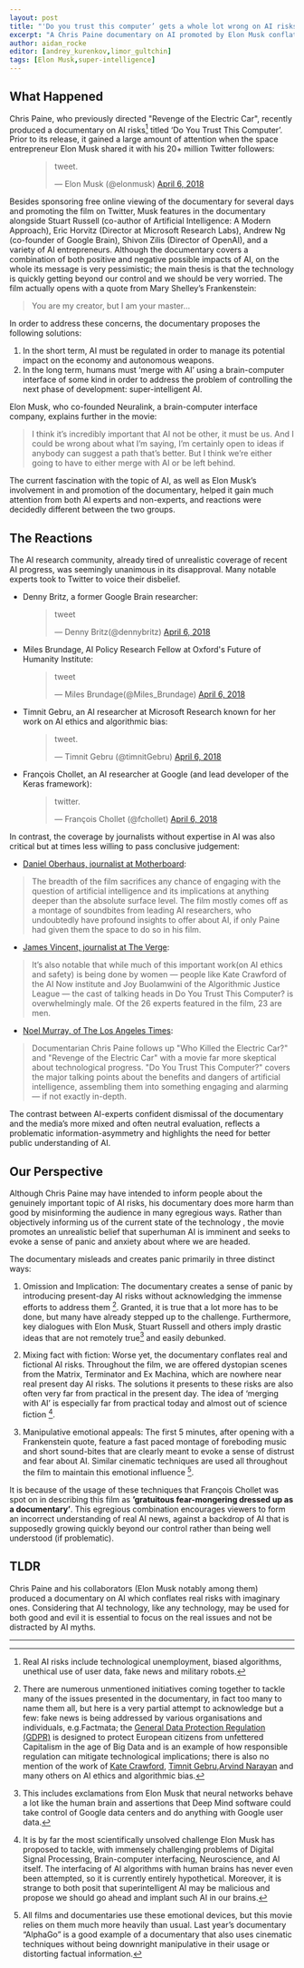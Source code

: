 ```yaml
---
layout: post
title: "'Do you trust this computer’ gets a whole lot wrong on AI risks"
excerpt: "A Chris Paine documentary on AI promoted by Elon Musk conflates real AI risks with imaginary ones"
author: aidan_rocke
editor: [andrey_kurenkov,limor_gultchin]
tags: [Elon Musk,super-intelligence]
---
```


## What Happened

Chris Paine, who previously directed "Revenge of the Electric Car", recently produced a documentary on AI risks[^risks] titled ‘Do You Trust This Computer’. Prior to its release, it gained a large amount of attention when the space entrepreneur Elon Musk shared it with his 20+ million Twitter followers:

[^risks]: Real AI risks include technological unemployment, biased algorithms, unethical use of user data, fake news and military robots. 

<figure>
<blockquote class="twitter-tweet" data-lang="en"><p lang="en" dir="ltr">tweet.</p>&mdash; Elon Musk (@elonmusk) <a href="https://twitter.com/elonmusk/status/982119546420002817
">April 6, 2018</a></blockquote>
<script async src="https://platform.twitter.com/widgets.js" charset="utf-8"></script>
</figure>

Besides sponsoring free online viewing of the documentary for several days and promoting the film on Twitter, Musk features in the documentary alongside Stuart Russell (co-author of Artificial Intelligence: A Modern Approach), Eric Horvitz (Director at Microsoft Research Labs), Andrew Ng (co-founder of Google Brain), Shivon Zilis (Director of OpenAI), and a variety of AI entrepreneurs. Although the documentary covers a combination of both positive and negative possible impacts of AI, on the whole its message is very pessimistic; the main thesis is that the technology is quickly getting beyond our control and we should be very worried. The film actually opens with a quote from Mary Shelley’s Frankenstein:

> You are my creator, but I am your master…

In order to address these concerns, the documentary proposes the following solutions: 
1. In the short term, AI must be regulated in order to manage its potential impact on the economy and autonomous weapons. 
2. In the long term, humans must ‘merge with AI’ using a brain-computer interface of some kind in order to address the problem of controlling the next phase of development: super-intelligent AI. 

Elon Musk, who co-founded Neuralink, a brain-computer interface company, explains further in the movie:

> I think it’s incredibly important that AI not be other, it must be us. And I could be wrong about what I’m saying, I’m certainly open to ideas if anybody can suggest a path that’s better. But I think we’re either going to have to either merge with AI or be left behind. 

The current fascination with the topic of AI, as well as Elon Musk’s involvement in and promotion of the documentary, helped it gain much attention from both AI experts and non-experts, and reactions were decidedly different between the two groups.

## The Reactions

The AI research community, already tired of unrealistic coverage of recent AI progress, was seemingly unanimous in its disapproval. Many notable experts took to Twitter to voice their disbelief. 

* Denny Britz, a former Google Brain researcher:

<figure>
<blockquote class="twitter-tweet" data-lang="en"><p lang="en" dir="ltr">tweet</p>&mdash; Denny Britz(@dennybritz) <a href="https://twitter.com/dennybritz/status/983240441620410369
">April 6, 2018</a></blockquote>
<script async src="https://platform.twitter.com/widgets.js" charset="utf-8"></script>
</figure>

* Miles Brundage, AI Policy Research Fellow at Oxford's Future of Humanity Institute:

<figure>
<blockquote class="twitter-tweet" data-lang="en"><p lang="en" dir="ltr">tweet</p>&mdash; Miles Brundage(@Miles_Brundage) <a href="https://twitter.com/Miles_Brundage/status/982336109941178369?ref_src=twsrc%5Etfw">April 6, 2018</a></blockquote>
<script async src="https://platform.twitter.com/widgets.js" charset="utf-8"></script>
</figure>

* Timnit Gebru, an AI researcher at Microsoft Research known for her work on AI ethics and algorithmic bias:

<figure>
<blockquote class="twitter-tweet" data-lang="en"><p lang="en" dir="ltr">tweet.</p>&mdash; Timnit Gebru (@timnitGebru) <a href="https://twitter.com/timnitGebru/status/983924801621446659
">April 6, 2018</a></blockquote>
<script async src="https://platform.twitter.com/widgets.js" charset="utf-8"></script>
</figure>

* François Chollet, an AI researcher at Google (and lead developer of the Keras framework):

<figure>
<blockquote class="twitter-tweet" data-lang="en"><p lang="en" dir="ltr">twitter.</p>&mdash; François Chollet (@fchollet) <a href="https://twitter.com/fchollet/status/983059353488965632
">April 6, 2018</a></blockquote>
<script async src="https://platform.twitter.com/widgets.js" charset="utf-8"></script>
</figure>

In contrast, the coverage by journalists without expertise in AI was also critical but at times less willing to pass conclusive judgement:

* [Daniel Oberhaus, journalist at Motherboard](https://motherboard.vice.com/en_us/article/gymwem/do-you-trust-this-computer-ai-documentary):

>The breadth of the film sacrifices any chance of engaging with the question of artificial intelligence and its implications at anything deeper than the absolute surface level. The film mostly comes off as a montage of soundbites from leading AI researchers, who undoubtedly have profound insights to offer about AI, if only Paine had given them the space to do so in his film.

* [James Vincent, journalist at The Verge](https://www.theverge.com/2018/4/12/17229824/ai-documentary-superintelligence-elon-musk-do-you-trust-this-computer):

>It’s also notable that while much of this important work(on AI ethics and safety) is being done by women — people like Kate Crawford of the AI Now institute and Joy Buolamwini of the Algorithmic Justice League — the cast of talking heads in Do You Trust This Computer? is overwhelmingly male. Of the 26 experts featured in the film, 23 are men.

* [Noel Murray, of The Los Angeles Times](http://www.latimes.com/entertainment/movies/la-et-mn-capsule-do-you-trust-this-computer-review-20180405-story.html):

> Documentarian Chris Paine follows up "Who Killed the Electric Car?" and "Revenge of the Electric Car" with a movie far more skeptical about technological progress. "Do You Trust This Computer?" covers the major talking points about the benefits and dangers of artificial intelligence, assembling them into something engaging and alarming — if not exactly in-depth.

The contrast between AI-experts confident dismissal of the documentary and the media’s more mixed and often neutral evaluation, reflects a problematic information-asymmetry and
highlights the need for better public understanding of AI.

## Our Perspective

Although Chris Paine may have intended to inform people about the genuinely important topic of AI risks, his documentary does more harm than good by misinforming the audience in many egregious ways. Rather than objectively informing us of the current state of the technology	, the movie promotes an unrealistic belief that superhuman AI is imminent and seeks to evoke a sense of panic and anxiety about where we are headed.

The documentary misleads and creates panic primarily in three distinct ways:

1. Omission and Implication: The documentary creates a sense of panic by introducing present-day AI risks without acknowledging the immense efforts to address them [^examples]. Granted, it is true that a lot more has to be done, but many have already stepped up to the challenge. Furthermore, key dialogues with Elon Musk, Stuart Russell and others imply drastic ideas that are not remotely true[^drastic] and easily debunked. 

[^drastic]: This includes exclamations from Elon Musk that neural networks behave a lot like the human brain and assertions that Deep Mind software could take control of Google data centers and do anything with Google user data. 

[^examples]: There are numerous unmentioned initiatives coming together to tackle many of the issues presented in the documentary, in fact too many to name them all, but here is a very partial attempt to acknowledge but a few: fake news is being addressed by various organisations and individuals, e.g.Factmata; the [General Data Protection Regulation (GDPR)](https://www.eugdpr.org/) is designed to protect European citizens from unfettered Capitalism in the age of Big Data and is an example of how responsible regulation can mitigate technological implications; there is also no mention of the work of [Kate Crawford](https://twitter.com/katecrawford), [Timnit Gebru](https://twitter.com/timnitGebru),[Arvind Narayan](https://twitter.com/random_walker) and many others on AI ethics and algorithmic bias.

2. Mixing fact with fiction: Worse yet, the documentary conflates real and fictional AI risks. Throughout the film, we are offered dystopian scenes from the Matrix, Terminator and Ex Machina, which are nowhere near real present day AI risks. The solutions it presents to these risks are also often very far from practical in the present day. The idea of ‘merging with AI’ is especially far from practical today and almost out of science fiction [^criticism]. 

[^criticism]: It is by far the most scientifically unsolved challenge Elon Musk has proposed to tackle, with immensely challenging problems of Digital Signal Processing, Brain-computer interfacing, Neuroscience, and AI itself. The interfacing of AI algorithms with human brains has never even been attempted, so it is currently entirely hypothetical. Moreover, it is strange to both posit that superintelligent AI may be malicious and propose we should go ahead and implant such AI in our brains.

3. Manipulative emotional appeals: The first 5 minutes, after opening with a Frankenstein quote, feature a fast paced montage of foreboding music and short sound-bites that are clearly meant to evoke a sense of distrust and fear about AI. Similar cinematic techniques are used all throughout the film to maintain this emotional influence [^cinematic].

[^cinematic]: All films and documentaries use these emotional devices, but this movie relies on them much more heavily than usual. Last year’s documentary “AlphaGo” is a good example of a documentary that also uses cinematic techniques without being downright manipulative in their usage or distorting factual information.

It is because of the usage of these techniques that François Chollet was spot on in describing this film as **’gratuitous fear-mongering dressed up as a documentary’**. This egregious combination encourages viewers to form an incorrect understanding of real AI news, against a backdrop of AI that is supposedly growing quickly beyond our control rather than being well understood (if problematic).


## TLDR

Chris Paine and his collaborators (Elon Musk notably among them) produced a documentary on AI which conflates real risks with imaginary ones. Considering that AI technology, like any technology, may be used for both good and evil it is essential to focus on the real issues and not be distracted by AI myths. 

<hr>

